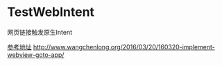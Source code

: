 # TestWebIntent
网页链接触发原生Intent

[参考地址](http://www.wangchenlong.org/2016/03/20/160320-implement-webview-goto-app/)
http://www.wangchenlong.org/2016/03/20/160320-implement-webview-goto-app/
